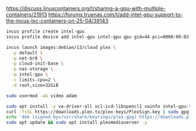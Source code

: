 https://discuss.linuxcontainers.org/t/sharing-a-gpu-with-multiple-containers/21913
https://forums.truenas.com/t/add-intel-gpu-support-to-the-incus-lxc-containers-on-25-04/39143

```sh
incus profile create intel-gpu
incus profile device add intel-gpu intel-gpu gpu gid=44 pci=0000:00:02.0
```

```sh
incus launch images:debian/13/cloud plex \
  -p default \
  -p net-br0 \
  -p cloud-init-base \
  -p nas-storage \
  -p intel-gpu \
  -c limits.cpu=2 \
  -d root,size=32GiB
```

```sh
sudo usermod -aG video adam
```

```sh
sudo apt install -y va-driver-all ocl-icd-libopencl1 vainfo intel-gpu-tools wget
curl -fsSL https://downloads.plex.tv/plex-keys/PlexSign.key | sudo gpg --dearmor -o /usr/share/keyrings/plex.gpg
echo 'deb [signed-by=/usr/share/keyrings/plex.gpg] https://downloads.plex.tv/repo/deb/ public main' | sudo tee /etc/apt/sources.list.d/plexmediaserver.list > /dev/null
sudo apt update && sudo apt install plexmediaserver -y
```
